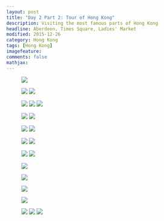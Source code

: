 ```yaml
---
layout: post
title: "Day 2 Part 2: Tour of Hong Kong"					
description: Visiting the most famous parts of Hong Kong
headline: Aberdeen, Times Square, Ladies' Market
modified: 2015-12-26	
category: Hong Kong
tags: [Hong Kong]
imagefeature: 
comments: false
mathjax:
---
```


<figure>
<a href="{{ site.url }}/images/day02/aberdeen-pano.jpg"><img src="{{ site.url }}/images/day02/aberdeen-pano.jpg"></a>
<figcaption></figcaption>
</figure>

<figure class="half">
<a href="{{ site.url }}/images/day02/aberdeen-boat1.jpg"><img src="{{ site.url }}/images/day02/aberdeen-boat1.jpg"></a>
<a href="{{ site.url }}/images/day02/aberdeen-boat2.jpg"><img src="{{ site.url }}/images/day02/aberdeen-boat2.jpg"></a>
<figcaption></figcaption>
</figure>

<figure class="third">
<a href="{{ site.url }}/images/day02/fishers1.jpg"><img src="{{ site.url }}/images/day02/fishers1.jpg"></a>
<a href="{{ site.url }}/images/day02/fishers2.jpg"><img src="{{ site.url }}/images/day02/fishers2.jpg"></a>
<a href="{{ site.url }}/images/day02/fishers3.jpg"><img src="{{ site.url }}/images/day02/fishers3.jpg"></a>
<figcaption></figcaption>
</figure>

<figure class="half">
<a href="{{ site.url }}/images/day02/boats1.jpg"><img src="{{ site.url }}/images/day02/boats1.jpg"></a>
<a href="{{ site.url }}/images/day02/boats2.jpg"><img src="{{ site.url }}/images/day02/boats2.jpg"></a>
<figcaption></figcaption>
</figure>

<figure class="half">
<a href="{{ site.url }}/images/day02/boat-storage1.jpg"><img src="{{ site.url }}/images/day02/boat-storage1.jpg"></a>
<a href="{{ site.url }}/images/day02/boat-storage2.jpg"><img src="{{ site.url }}/images/day02/boat-storage2.jpg"></a>
<figcaption></figcaption>
</figure>

<figure class="half">
<a href="{{ site.url }}/images/day02/times-square1.jpg"><img src="{{ site.url }}/images/day02/times-square1.jpg"></a>
<a href="{{ site.url }}/images/day02/times-square2.jpg"><img src="{{ site.url }}/images/day02/times-square2.jpg"></a>
<figcaption></figcaption>
</figure>

<figure class="half">
<a href="{{ site.url }}/images/day02/ladies-snack1.jpg"><img src="{{ site.url }}/images/day02/ladies-snack1.jpg"></a>
<a href="{{ site.url }}/images/day02/ladies-snack2.jpg"><img src="{{ site.url }}/images/day02/ladies-snack2.jpg"></a>
<figcaption></figcaption>
</figure>

<figure>
<a href="{{ site.url }}/images/day02/ladies-market.jpg"><img src="{{ site.url }}/images/day02/ladies-market.jpg"></a>
<figcaption></figcaption>
</figure>

<figure>
<a href="{{ site.url }}/images/day02/electronics-st.jpg"><img src="{{ site.url }}/images/day02/electronics-st.jpg"></a>
    <figcaption></figcaption>
</figure>

<figure>
<a href="{{ site.url }}/images/day02/green-land.jpg"><img src="{{ site.url }}/images/day02/green-land.jpg"></a>
    <figcaption></figcaption>
</figure>

<figure>
<a href="{{ site.url }}/images/day02/street-food.jpg"><img src="{{ site.url }}/images/day02/street-food.jpg"></a>
    <figcaption></figcaption>
</figure>

<figure class="third">
<a href="{{ site.url }}/images/day02/street-food1.jpg"><img src="{{ site.url }}/images/day02/street-food1.jpg"></a>
<a href="{{ site.url }}/images/day02/street-food2.jpg"><img src="{{ site.url }}/images/day02/street-food2.jpg"></a>
<a href="{{ site.url }}/images/day02/street-food3.jpg"><img src="{{ site.url }}/images/day02/street-food3.jpg"></a>
    <figcaption></figcaption>
</figure>




